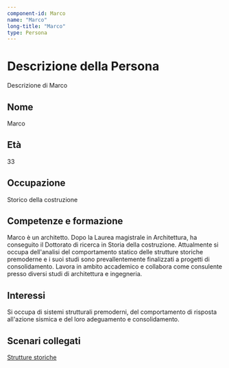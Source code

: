 ```yaml
---
component-id: Marco
name: "Marco"
long-title: "Marco"
type: Persona
---
```


# Descrizione della Persona

Descrizione di Marco

## Nome
Marco

## Età
33

## Occupazione
Storico della costruzione 

## Competenze e formazione
Marco è un architetto. Dopo la Laurea magistrale in Architettura, ha conseguito il Dottorato di ricerca in Storia della costruzione. Attualmente si occupa dell'analisi del comportamento statico delle strutture storiche premoderne e i suoi studi sono prevallentemente finalizzati a progetti di consolidamento. Lavora in ambito accademico e collabora come consulente presso diversi studi di architettura e ingegneria. 

## Interessi
Si occupa di sistemi strutturali premoderni, del comportamento di risposta all'azione sismica e del loro adeguamento e consolidamento.

## Scenari collegati
[Strutture storiche](https://github.com/read-project/stories/blob/main/Scenario/Strutture%20storiche.md)
